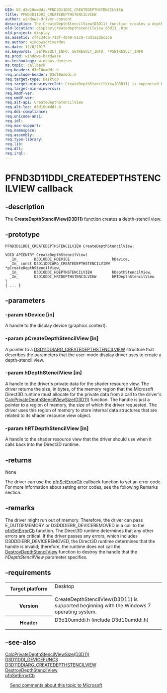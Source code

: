 ```yaml
---
UID: NC.d3d10umddi.PFND3D11DDI_CREATEDEPTHSTENCILVIEW
title: PFND3D11DDI_CREATEDEPTHSTENCILVIEW
author: windows-driver-content
description: The CreateDepthStencilView(D3D11) function creates a depth-stencil view.
old-location: display\createdepthstencilview_d3d11_.htm
old-project: display
ms.assetid: cf4c34da-71df-4b49-b1c8-73d1a2dbc3cb
ms.author: windowsdriverdev
ms.date: 12/6/2017
ms.keywords: _SETRESULT_INFO, SETRESULT_INFO, *PSETRESULT_INFO
ms.prod: windows-hardware
ms.technology: windows-devices
ms.topic: callback
req.header: d3d10umddi.h
req.include-header: D3d10umddi.h
req.target-type: Desktop
req.target-min-winverclnt: CreateDepthStencilView(D3D11) is supported beginning with the Windows 7 operating system.
req.target-min-winversvr: 
req.kmdf-ver: 
req.umdf-ver: 
req.alt-api: CreateDepthStencilView
req.alt-loc: d3d10umddi.h
req.ddi-compliance: 
req.unicode-ansi: 
req.idl: 
req.max-support: 
req.namespace: 
req.assembly: 
req.type-library: 
req.lib: 
req.dll: 
req.irql: 
---
```


# PFND3D11DDI_CREATEDEPTHSTENCILVIEW callback



## -description
The <b>CreateDepthStencilView(D3D11)</b> function creates a depth-stencil view.


## -prototype

````
PFND3D11DDI_CREATEDEPTHSTENCILVIEW CreateDepthStencilView;

VOID APIENTRY CreateDepthStencilView(
  _In_       D3D10DDI_HDEVICE                   hDevice,
  _In_ const D3D11DDIARG_CREATEDEPTHSTENCILVIEW *pCreateDepthStencilView,
  _In_       D3D10DDI_HDEPTHSTENCILVIEW         hDepthStencilView,
  _In_       D3D10DDI_HRTDEPTHSTENCILVIEW       hRTDepthStencilView
)
{ ... }
````


## -parameters

### -param hDevice [in]

 A handle to the display device (graphics context).

### -param pCreateDepthStencilView [in]

 A pointer to a <a href="..\d3d10umddi\ns-d3d10umddi-d3d11ddiarg_createdepthstencilview.md">D3D11DDIARG_CREATEDEPTHSTENCILVIEW</a> structure that describes the parameters that the user-mode display driver uses to create a depth-stencil view. 

### -param hDepthStencilView [in]

 A handle to the driver's private data for the shader resource view. The driver returns the size, in bytes, of the memory region that the Microsoft Direct3D runtime must allocate for the private data from a call to the driver's <a href="..\d3d10umddi\nc-d3d10umddi-pfnd3d11ddi_calcprivatedepthstencilviewsize.md">CalcPrivateDepthStencilViewSize(D3D11)</a> function. The handle is  just a pointer to a region of memory, the size of which the driver requested. The driver uses this region of memory to store internal data structures that are related to its shader resource view object. 

### -param hRTDepthStencilView [in]

 A handle to the shader resource view that the driver should use when it calls back into the Direct3D runtime. 

## -returns
None

The driver can use the <a href="..\d3d10umddi\nc-d3d10umddi-pfnd3d10ddi_seterror_cb.md">pfnSetErrorCb</a> callback function to set an error code. For more information about setting error codes, see the following Remarks section.

## -remarks
The driver might run out of memory. Therefore, the driver can pass E_OUTOFMEMORY or D3DDDIERR_DEVICEREMOVED in a call to the <a href="..\d3d10umddi\nc-d3d10umddi-pfnd3d10ddi_seterror_cb.md">pfnSetErrorCb</a> function. The Direct3D runtime determines that any other errors are critical. If the driver passes any errors, which includes D3DDDIERR_DEVICEREMOVED, the Direct3D runtime determines that the handle is invalid; therefore, the runtime does not call the <a href="..\d3d10umddi\nc-d3d10umddi-pfnd3d10ddi_destroydepthstencilview.md">DestroyDepthStencilView</a> function to destroy the handle that the <i>hDepthStencilView</i> parameter specifies.

## -requirements
<table>
<tr>
<th width="30%">
Target platform
</th>
<td width="70%">
<dl>
<dt>Desktop</dt>
</dl>
</td>
</tr>
<tr>
<th width="30%">
Version
</th>
<td width="70%">
CreateDepthStencilView(D3D11) is supported beginning with the Windows 7 operating system. 
</td>
</tr>
<tr>
<th width="30%">
Header
</th>
<td width="70%">
<dl>
<dt>D3d10umddi.h (include D3d10umddi.h)</dt>
</dl>
</td>
</tr>
</table>

## -see-also
<dl>
<dt>
<a href="..\d3d10umddi\nc-d3d10umddi-pfnd3d11ddi_calcprivatedepthstencilviewsize.md">CalcPrivateDepthStencilViewSize(D3D11)</a>
</dt>
<dt>
<a href="..\d3d10umddi\ns-d3d10umddi-d3d11ddi_devicefuncs~r1.md">D3D11DDI_DEVICEFUNCS</a>
</dt>
<dt>
<a href="..\d3d10umddi\ns-d3d10umddi-d3d11ddiarg_createdepthstencilview.md">D3D11DDIARG_CREATEDEPTHSTENCILVIEW</a>
</dt>
<dt>
<a href="..\d3d10umddi\nc-d3d10umddi-pfnd3d10ddi_destroydepthstencilview.md">DestroyDepthStencilView</a>
</dt>
<dt>
<a href="..\d3d10umddi\nc-d3d10umddi-pfnd3d10ddi_seterror_cb.md">pfnSetErrorCb</a>
</dt>
</dl>
 
 
<a href="mailto:wsddocfb@microsoft.com?subject=Documentation%20feedback [display\display]:%20PFND3D11DDI_CREATEDEPTHSTENCILVIEW callback function%20 RELEASE:%20(12/6/2017)&amp;body=%0A%0APRIVACY STATEMENT%0A%0AWe use your feedback to improve the documentation. We don't use your email address for any other purpose, and we'll remove your email address from our system after the issue that you're reporting is fixed. While we're working to fix this issue, we might send you an email message to ask for more info. Later, we might also send you an email message to let you know that we've addressed your feedback.%0A%0AFor more info about Microsoft's privacy policy, see http://privacy.microsoft.com/en-us/default.aspx." title="Send comments about this topic to Microsoft">Send comments about this topic to Microsoft</a>
